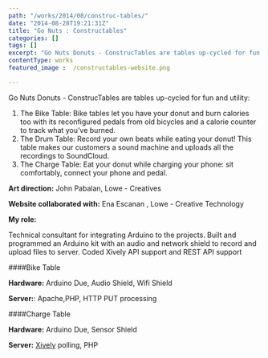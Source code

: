 ```yaml
---
path: "/works/2014/08/construc-tables/"
date: "2014-08-28T19:21:31Z"
title: "Go Nuts : Constructables"
categories: []
tags: []
excerpt: "Go Nuts Donuts - ConstrucTables are tables up-cycled for fun and utility:    Bike tables let you ha..."
contentType: works
featured_image :  /constructables-website.png

---
```


Go Nuts Donuts - ConstrucTables are tables up-cycled for fun and utility:

1. The Bike Table:
    Bike tables let you have your donut and burn calories too with its reconfigured pedals from old bicycles and a calorie counter to track what you’ve burned.
2. The Drum Table:
    Record your own beats while eating your donut! This table makes our customers a sound machine and uploads all the recordings to SoundCloud.
3. The Charge Table:
    Eat your donut while charging your phone: sit comfortably, connect your phone and pedal.

**Art direction:** John Pabalan, Lowe - Creatives

**Website collaborated with:** Ena Escanan , Lowe - Creative Technology

**My role:**

Technical consultant for integrating Arduino to the projects. Built and programmed an Arduino kit with an audio and network shield to record and upload files to server.
Coded Xively API support and REST API support

####Bike Table

**Hardware:**
Arduino Due, Audio Shield, Wifi Shield

**Server:**:
Apache,PHP, HTTP PUT processing

####Charge Table

**Hardware:**
Arduino Due, Sensor Shield

**Server:**
[Xively](https://xively.com) polling, PHP


